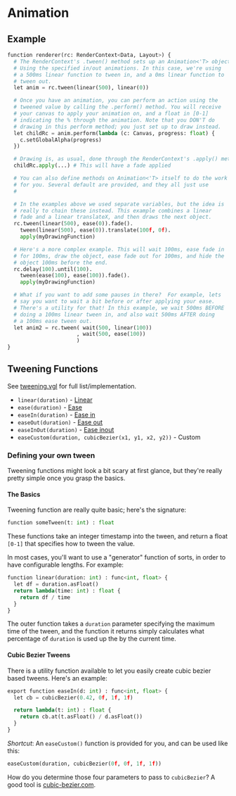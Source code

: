 # Animation

## Example

```python
function renderer(rc: RenderContext<Data, Layout>) {
  # The RenderContext's .tween() method sets up an Animation<'T> object
  # Using the specified in/out animations. In this case, we're using
  # a 500ms linear function to tween in, and a 0ms linear function to
  # tween out.
  let anim = rc.tween(linear(500), linear(0))

  # Once you have an animation, you can perform an action using the
  # tweened value by calling the .perform() method. You will receive
  # your canvas to apply your animation on, and a float in [0-1]
  # indicating the % through the animation. Note that you DON'T do
  # drawing in this perform method; you just set up to draw instead.
  let childRc = anim.perform(lambda (c: Canvas, progress: float) {
    c.setGlobalAlpha(progress)
  })

  # Drawing is, as usual, done through the RenderContext's .apply() method
  childRc.apply(...) # This will have a fade applied

  # You can also define methods on Animation<'T> itself to do the work
  # for you. Several default are provided, and they all just use
  #

  # In the examples above we used separate variables, but the idea is
  # really to chain these instead. This example combines a linear
  # fade and a linear translateX, and then draws the next object.
  rc.tween(linear(500), ease(0)).fade().
    tween(linear(500), ease(0)).translate(100f, 0f).
    apply(myDrawingFunction)

  # Here's a more complex example. This will wait 100ms, ease fade in
  # for 100ms, draw the object, ease fade out for 100ms, and hide the
  # object 100ms before the end.
  rc.delay(100).until(100).
    tween(ease(100), ease(100)).fade().
    apply(myDrawingFunction)

  # What if you want to add some pauses in there?  For example, lets
  # say you want to wait a bit before or after applying your ease.
  # There's a utility for that! In this example, we wait 500ms BEFORE
  # doing a 100ms linear tween in, and also wait 500ms AFTER doing
  # a 100ms ease tween out.
  let anim2 = rc.tween( wait(500, linear(100))
                      , wait(500, ease(100))
                      )
}
```

## Tweening Functions

See [tweening.vgl](../tweening.vgl#82) for full list/implementation.

 * `linear(duration)` - [Linear](http://cubic-bezier.com/#0,0,1,1)
 * `ease(duration)` - [Ease](http://cubic-bezier.com/#.25,.1,.25,1)
 * `easeIn(duration)` - [Ease in](http://cubic-bezier.com/#.42,0,1,1)
 * `easeOut(duration)` - [Ease out](http://cubic-bezier.com/#0,0,.58,1)
 * `easeInOut(duration)` - [Ease inout](http://cubic-bezier.com/#.42,0,.58,1)
 * `easeCustom(duration, cubicBezier(x1, y1, x2, y2))` - Custom

### Defining your own tween

Tweening functions might look a bit scary at first glance, but they're
really pretty simple once you grasp the basics.

#### The Basics

Tweening function are really quite basic; here's the signature:

```python
function someTween(t: int) : float
```

These functions take an integer timestamp into the tween, and return
a float `[0-1]` that specifies how to tween the value.

In most cases, you'll want to use a "generator" function of sorts, in
order to have configurable lengths. For example:

```python
function linear(duration: int) : func<int, float> {
  let df = duration.asFloat()
  return lambda(time: int) : float {
    return df / time
  }
}
```

The outer function takes a `duration` parameter specifying the maximum
time of the tween, and the function it returns simply calculates what
percentage of `duration` is used up the by the current time.

#### Cubic Bezier Tweens

There is a utility function available to let you easily create cubic
bezier based tweens. Here's an example:

```python
export function easeIn(d: int) : func<int, float> {
  let cb = cubicBezier(0.42, 0f, 1f, 1f)

  return lambda(t: int) : float {
    return cb.at(t.asFloat() / d.asFloat())
  }
}
```

*Shortcut*: An `easeCustom()` function is provided for you, and can be
            used like this:

```python
easeCustom(duration, cubicBezier(0f, 0f, 1f, 1f))
```

How do you determine those four parameters to pass to `cubicBezier`?
A good tool is [cubic-bezier.com](http://cubic-bezier.com).

